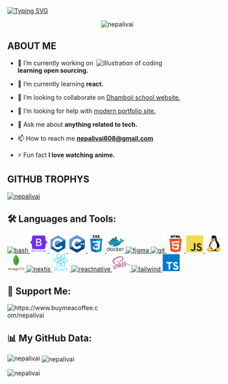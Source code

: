 <a href="https://git.io/typing-svg"><img src="https://readme-typing-svg.herokuapp.com?font=Fira+Code&weight=700&size=30&duration=1000&pause=5000&color=F77474&center=true&random=true&width=435&lines=I+AM+Rishav+karmacharya;I+AM+UI%2FUX+designer;I+AM+Frontend+developer;I+AM+from+Nepal+" alt="Typing SVG" /></a>
<p align="center"> <img src="https://komarev.com/ghpvc/?username=nepalivai&label=Profile%20views&color=0e75b6&style=flat" alt="nepalivai" /> </p>

## ABOUT ME 
<a href="http://www.freepik.com"><img align="right" width="300" alt="Illustration of coding" src="https://github.com/nepalivai/nepalivai/assets/108126089/4ed0944b-742a-49f3-b114-77b7d5a989ba"></a>
- 🔭 I’m currently working on **learning open sourcing.**

- 🌱 I’m currently learning **react.**

- 👯 I’m looking to collaborate on [Dhamboji school website.](https://dmbhigh.netlify.app/)

- 🤝 I’m looking for help with [modern portfolio site.](https://www.figma.com/file/aZjGv8g79NBVAVbHXi8LmG/portflio-site?type=design&node-id=2%3A50&mode=design&t=5l527pcG0a9i4Tnp-1)

- 💬 Ask me about **anything related to tech.**

- 📫 How to reach me **nepalivai608@gmail.com**

- ⚡ Fun fact **I love watching anime.**

## GITHUB TROPHYS
<p align="left"> <a href="https://github.com/ryo-ma/github-profile-trophy"><img src="https://github-profile-trophy.vercel.app/?username=nepalivai" alt="nepalivai" /></a> </p>

## 🛠️ Languages and Tools:
<p align="left"> <a href="https://www.gnu.org/software/bash/" target="_blank" rel="noreferrer"> <img src="https://www.vectorlogo.zone/logos/gnu_bash/gnu_bash-icon.svg" alt="bash" width="40" height="40"/> </a> <a href="https://getbootstrap.com" target="_blank" rel="noreferrer"> <img src="https://raw.githubusercontent.com/devicons/devicon/master/icons/bootstrap/bootstrap-plain-wordmark.svg" alt="bootstrap" width="40" height="40"/> </a> <a href="https://www.cprogramming.com/" target="_blank" rel="noreferrer"> <img src="https://raw.githubusercontent.com/devicons/devicon/master/icons/c/c-original.svg" alt="c" width="40" height="40"/> </a> <a href="https://www.w3schools.com/cpp/" target="_blank" rel="noreferrer"> <img src="https://raw.githubusercontent.com/devicons/devicon/master/icons/cplusplus/cplusplus-original.svg" alt="cplusplus" width="40" height="40"/> </a> <a href="https://www.w3schools.com/css/" target="_blank" rel="noreferrer"> <img src="https://raw.githubusercontent.com/devicons/devicon/master/icons/css3/css3-original-wordmark.svg" alt="css3" width="40" height="40"/> </a> <a href="https://www.docker.com/" target="_blank" rel="noreferrer"> <img src="https://raw.githubusercontent.com/devicons/devicon/master/icons/docker/docker-original-wordmark.svg" alt="docker" width="40" height="40"/> </a> <a href="https://www.figma.com/" target="_blank" rel="noreferrer"> <img src="https://www.vectorlogo.zone/logos/figma/figma-icon.svg" alt="figma" width="40" height="40"/> </a> <a href="https://git-scm.com/" target="_blank" rel="noreferrer"> <img src="https://www.vectorlogo.zone/logos/git-scm/git-scm-icon.svg" alt="git" width="40" height="40"/> </a> <a href="https://www.w3.org/html/" target="_blank" rel="noreferrer"> <img src="https://raw.githubusercontent.com/devicons/devicon/master/icons/html5/html5-original-wordmark.svg" alt="html5" width="40" height="40"/> </a> <a href="https://developer.mozilla.org/en-US/docs/Web/JavaScript" target="_blank" rel="noreferrer"> <img src="https://raw.githubusercontent.com/devicons/devicon/master/icons/javascript/javascript-original.svg" alt="javascript" width="40" height="40"/> </a> <a href="https://www.linux.org/" target="_blank" rel="noreferrer"> <img src="https://raw.githubusercontent.com/devicons/devicon/master/icons/linux/linux-original.svg" alt="linux" width="40" height="40"/> </a> <a href="https://www.mongodb.com/" target="_blank" rel="noreferrer"> <img src="https://raw.githubusercontent.com/devicons/devicon/master/icons/mongodb/mongodb-original-wordmark.svg" alt="mongodb" width="40" height="40"/> </a> <a href="https://nextjs.org/" target="_blank" rel="noreferrer"> <img src="https://cdn.worldvectorlogo.com/logos/nextjs-2.svg" alt="nextjs" width="40" height="40"/> </a> <a href="https://reactjs.org/" target="_blank" rel="noreferrer"> <img src="https://raw.githubusercontent.com/devicons/devicon/master/icons/react/react-original-wordmark.svg" alt="react" width="40" height="40"/> </a> <a href="https://reactnative.dev/" target="_blank" rel="noreferrer"> <img src="https://reactnative.dev/img/header_logo.svg" alt="reactnative" width="40" height="40"/> </a> <a href="https://sass-lang.com" target="_blank" rel="noreferrer"> <img src="https://raw.githubusercontent.com/devicons/devicon/master/icons/sass/sass-original.svg" alt="sass" width="40" height="40"/> </a> <a href="https://tailwindcss.com/" target="_blank" rel="noreferrer"> <img src="https://www.vectorlogo.zone/logos/tailwindcss/tailwindcss-icon.svg" alt="tailwind" width="40" height="40"/> </a> <a href="https://www.typescriptlang.org/" target="_blank" rel="noreferrer"> <img src="https://raw.githubusercontent.com/devicons/devicon/master/icons/typescript/typescript-original.svg" alt="typescript" width="40" height="40"/> </a> </p>

## 🤝 Support Me:
<p><a href="https://www.buymeacoffee.com/https://www.buymeacoffee.com/nepalivai"> <img align="left" src="https://cdn.buymeacoffee.com/buttons/v2/default-yellow.png" height="50" width="210" alt="https://www.buymeacoffee.com/nepalivai" /></a></p><br><br>

## 📊 My GitHub Data: 

<p><img align="left" src="https://github-readme-stats.vercel.app/api/top-langs?username=nepalivai&show_icons=true&locale=en&layout=compact" alt="nepalivai" /></p>

<p>&nbsp;<img align="center" src="https://github-readme-stats.vercel.app/api?username=nepalivai&show_icons=true&locale=en" alt="nepalivai" /></p>

<p><img align="center" src="https://github-readme-streak-stats.herokuapp.com/?user=nepalivai&" alt="nepalivai" /></p>
